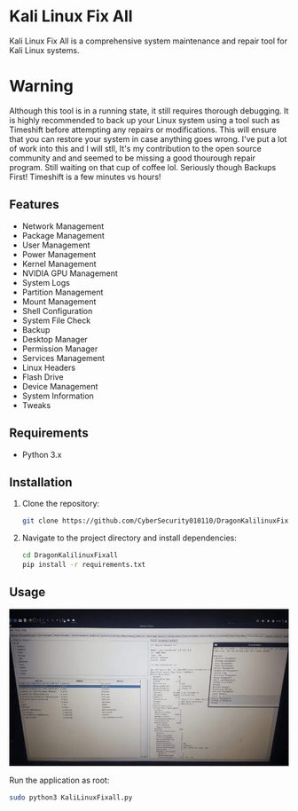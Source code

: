 # Kali Linux Fix All

Kali Linux Fix All is a comprehensive system maintenance and repair tool for Kali Linux systems.

# Warning

Although this tool is in a running state, it still requires thorough debugging. It is highly recommended to back up your Linux system using a tool such as Timeshift before attempting any repairs or modifications. This will ensure that you can restore your system in case anything goes wrong.
I've put a lot of work into this and I will stll, It's my contribution to the open source community and and seemed to be missing a good thourough repair program. Still waiting on that cup of coffee lol. Seriously though Backups First! Timeshift is a few minutes vs hours!

## Features

- Network Management
- Package Management
- User Management
- Power Management
- Kernel Management
- NVIDIA GPU Management
- System Logs
- Partition Management
- Mount Management
- Shell Configuration
- System File Check
- Backup
- Desktop Manager
- Permission Manager
- Services Management
- Linux Headers
- Flash Drive
- Device Management
- System Information
- Tweaks

## Requirements

- Python 3.x

## Installation

1. Clone the repository:
    ```sh
    git clone https://github.com/CyberSecurity010110/DragonKalilinuxFixall.git
    ```
2. Navigate to the project directory and install dependencies:
    ```sh
    cd DragonKalilinuxFixall
    pip install -r requirements.txt
    ```

## Usage
![Program Running](https://github.com/CyberSecurity010110/DragonKaliLinuxFixall/blob/main/image.png)

Run the application as root:
```sh
sudo python3 KaliLinuxFixall.py
